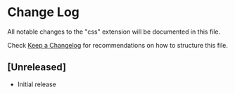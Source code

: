 # Change Log

All notable changes to the "css" extension will be documented in this file.

Check [Keep a Changelog](http://keepachangelog.com/) for recommendations on how to structure this file.

## [Unreleased]

- Initial release